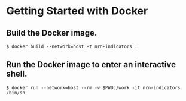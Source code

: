# Getting Started with Docker

## Build the Docker image.
`$ docker build --network=host -t nrn-indicators .`

## Run the Docker image to enter an interactive shell.
`$ docker run --network=host --rm -v $PWD:/work -it nrn-indicators /bin/sh`